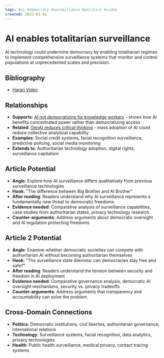 ```yaml
---
tags: #ai #democracy #surveillance #politics #video
created: 2023-01-01
---
```


# AI enables totalitarian surveillance

AI technology could undermine democracy by enabling totalitarian regimes to implement comprehensive surveillance systems that monitor and control populations at unprecedented scales and precision.

## Bibliography

- [Harari Video](https://youtu.be/JV9tzdYT5FU)

## Relationships
- **Supports**: [AI not democratizing for knowledge workers](ai-expertise-gap-widens.md) - shows how AI benefits concentrated power rather than democratizing access
- **Related**: [GenAI reduces critical thinking](ai-critical-thinking-decline.md) - mass adoption of AI could reduce collective analytical capability
- **Examples**: Social credit systems, facial recognition surveillance, predictive policing, social media monitoring
- **Extends to**: Authoritarian technology adoption, digital rights, surveillance capitalism

## Article Potential
- **Angle**: Explore how AI surveillance differs qualitatively from previous surveillance technologies
- **Hook**: "The difference between Big Brother and AI Brother"
- **After reading**: Readers understand why AI surveillance represents a fundamentally new threat to democratic freedoms
- **Evidence needed**: Comparative analysis of surveillance capabilities, case studies from authoritarian states, privacy technology research
- **Counter-arguments**: Address arguments about democratic oversight and AI regulation protecting freedoms

## Article 2 Potential
- **Angle**: Examine whether democratic societies can compete with authoritarian AI without becoming authoritarian themselves
- **Hook**: "The surveillance state dilemma: can democracies stay free and safe?"
- **After reading**: Readers understand the tension between security and freedom in AI deployment
- **Evidence needed**: Comparative governance analysis, democratic AI oversight mechanisms, security vs. privacy tradeoffs
- **Counter-arguments**: Address arguments that transparency and accountability can solve the problem

## Cross-Domain Connections
- **Politics**: Democratic institutions, civil liberties, authoritarian governance, international relations
- **Technology**: Surveillance systems, facial recognition, data analytics, privacy technologies
- **Health**: Public health surveillance, medical privacy, contact tracing systems